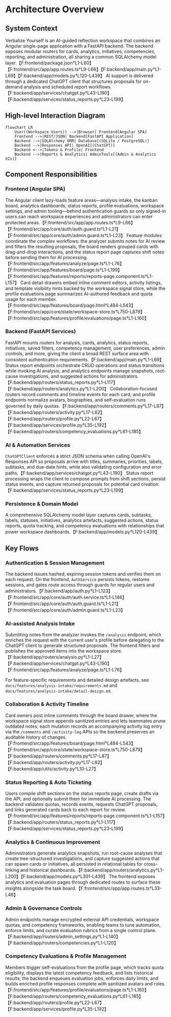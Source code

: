 # Architecture Overview

## System Context
Verbalize Yourself is an AI-guided reflection workspace that combines an Angular single-page application with a FastAPI backend. The backend exposes modular routers for cards, analytics, initiatives, competencies, reporting, and administration, all sharing a common SQLAlchemy model layer.【F:frontend/package.json†L1-L60】【F:frontend/src/app/app.routes.ts†L9-L66】【F:backend/app/main.py†L1-L69】【F:backend/app/models.py†L120-L439】 AI support is delivered through a dedicated ChatGPT client that structures proposals for on-demand analysis and scheduled report workflows.【F:backend/app/services/chatgpt.py†L43-L190】【F:backend/app/services/status_reports.py†L23-L199】

## High-level Interaction Diagram
```mermaid
flowchart LR
    User((Workspace Users)) -->|Browser| Frontend[Angular SPA]
    Frontend -->|REST/JSON| Backend[FastAPI Application]
    Backend -->|SQLAlchemy ORM| Database[(SQLite / PostgreSQL)]
    Backend -->|Responses API| OpenAI[(ChatGPT)]
    Backend <-->|Tokens & Profile| Frontend
    Backend -->|Reports & Analytics| AdminTools[(Admin & Analytics UIs)]
```

## Component Responsibilities
### Frontend (Angular SPA)
The Angular client lazy-loads feature areas—analysis intake, the kanban board, analytics dashboards, status reports, profile evaluations, workspace settings, and admin tooling—behind authentication guards so only signed-in users can reach workspace experiences and administrators can enter protected areas.【F:frontend/src/app/app.routes.ts†L9-L66】【F:frontend/src/app/core/auth/auth.guard.ts†L1-L21】【F:frontend/src/app/core/auth/admin.guard.ts†L1-L23】 Feature modules coordinate the complex workflows: the analyzer submits notes for AI review and filters the resulting proposals, the board renders grouped cards with drag-and-drop interactions, and the status report page captures shift notes before sending them for AI processing.【F:frontend/src/app/features/analyze/page.ts†L1-L76】【F:frontend/src/app/features/board/page.ts†L1-L199】【F:frontend/src/app/features/reports/reports-page.component.ts†L1-L157】 Card detail drawers embed inline comment editors, activity listings, and template visibility hints backed by the workspace signal store, while the profile evaluations page summarizes AI-authored feedback and quota usage for each member.【F:frontend/src/app/features/board/page.html†L484-L543】【F:frontend/src/app/core/state/workspace-store.ts†L750-L879】【F:frontend/src/app/features/profile/evaluations/page.ts†L1-L160】

### Backend (FastAPI Services)
FastAPI mounts routers for analysis, cards, analytics, status reports, initiatives, saved filters, competency management, user preferences, admin controls, and more, giving the client a broad REST surface area with consistent authentication requirements.【F:backend/app/main.py†L1-L69】 Status report endpoints orchestrate CRUD operations and status transitions while invoking AI analysis, and analytics endpoints manage snapshots, root-cause investigations, and suggested actions for administrators.【F:backend/app/routers/status_reports.py†L1-L117】【F:backend/app/routers/analytics.py†L1-L200】 Collaboration-focused routers record comments and timeline events for each card, and profile endpoints normalize avatars, biographies, and self-evaluation runs governed by daily quotas.【F:backend/app/routers/comments.py†L17-L87】【F:backend/app/routers/activity.py†L17-L62】【F:backend/app/routers/profile.py†L22-L67】【F:backend/app/services/profile.py†L35-L192】【F:backend/app/routers/competency_evaluations.py†L61-L185】

### AI & Automation Services
`ChatGPTClient` enforces a strict JSON schema when calling OpenAI's Responses API so proposals arrive with titles, summaries, priorities, labels, subtasks, and due-date hints, while also validating configuration and error paths.【F:backend/app/services/chatgpt.py†L43-L190】 Status report processing wraps the client to compose prompts from shift sections, persist status events, and capture returned proposals for potential card creation.【F:backend/app/services/status_reports.py†L23-L199】

### Persistence & Domain Model
A comprehensive SQLAlchemy model layer captures cards, subtasks, labels, statuses, initiatives, analytics artefacts, suggested actions, status reports, quota tracking, and competency evaluations with relationships that power workspace dashboards.【F:backend/app/models.py†L120-L439】

## Key Flows
### Authentication & Session Management
The backend issues hashed, expiring session tokens and verifies them on each request. On the frontend, `AuthService` persists tokens, restores sessions, and gates route access through guards for regular users and administrators.【F:backend/app/auth.py†L1-L123】【F:frontend/src/app/core/auth/auth.service.ts†L1-L146】【F:frontend/src/app/core/auth/auth.guard.ts†L1-L21】【F:frontend/src/app/core/auth/admin.guard.ts†L1-L23】

### AI-assisted Analysis Intake
Submitting notes from the analyzer invokes the `/analysis` endpoint, which enriches the request with the current user's profile before delegating to the ChatGPT client to generate structured proposals. The frontend filters and publishes the approved items into the workspace store.【F:backend/app/routers/analysis.py†L1-L27】【F:backend/app/services/chatgpt.py†L43-L190】【F:frontend/src/app/features/analyze/page.ts†L1-L76】

For feature-specific requirements and detailed design artefacts, see `docs/features/analysis-intake/requirements.md` and `docs/features/analysis-intake/detail-design.md`.

### Collaboration & Activity Timeline
Card owners post inline comments through the board drawer, where the workspace signal store appends sanitized entries and lets teammates prune outdated notes; each mutation records an accompanying activity log entry via the `/comments` and `/activity-log` APIs so the backend preserves an auditable history of changes.【F:frontend/src/app/features/board/page.html†L484-L543】【F:frontend/src/app/core/state/workspace-store.ts†L750-L879】【F:backend/app/routers/comments.py†L17-L87】【F:backend/app/routers/activity.py†L17-L62】【F:backend/app/utils/activity.py†L10-L27】

### Status Reporting & Auto Ticketing
Users compile shift sections on the status reports page, create drafts via the API, and optionally submit them for immediate AI processing. The backend validates quotas, records events, requests ChatGPT proposals, and links generated cards back to each report for review.【F:frontend/src/app/features/reports/reports-page.component.ts†L1-L157】【F:backend/app/routers/status_reports.py†L1-L117】【F:backend/app/services/status_reports.py†L23-L199】

### Analytics & Continuous Improvement
Administrators generate analytics snapshots, run root-cause analyses that create tree-structured investigations, and capture suggested actions that can spawn cards or initiatives, all persisted in relational tables for cross-linking and historical dashboards.【F:backend/app/routers/analytics.py†L1-L200】【F:backend/app/models.py†L301-L439】 The frontend exposes analytics and evaluation pages through dedicated routes to surface these insights alongside the task board.【F:frontend/src/app/app.routes.ts†L33-L46】

### Admin & Governance Controls
Admin endpoints manage encrypted external API credentials, workspace quotas, and competency frameworks, enabling teams to tune automation, enforce limits, and curate evaluation rubrics from a single control plane.【F:backend/app/routers/admin_settings.py†L1-L140】【F:backend/app/routers/competencies.py†L1-L120】

### Competency Evaluations & Profile Management
Members trigger self-evaluations from the profile page, which tracks quota eligibility, displays the latest competency feedback, and lists historical results; the backend enqueues evaluation jobs, enforces daily limits, and builds enriched profile responses complete with sanitized avatars and roles.【F:frontend/src/app/features/profile/evaluations/page.ts†L1-L160】【F:backend/app/routers/competency_evaluations.py†L61-L185】【F:backend/app/routers/profile.py†L22-L67】【F:backend/app/services/profile.py†L35-L192】
